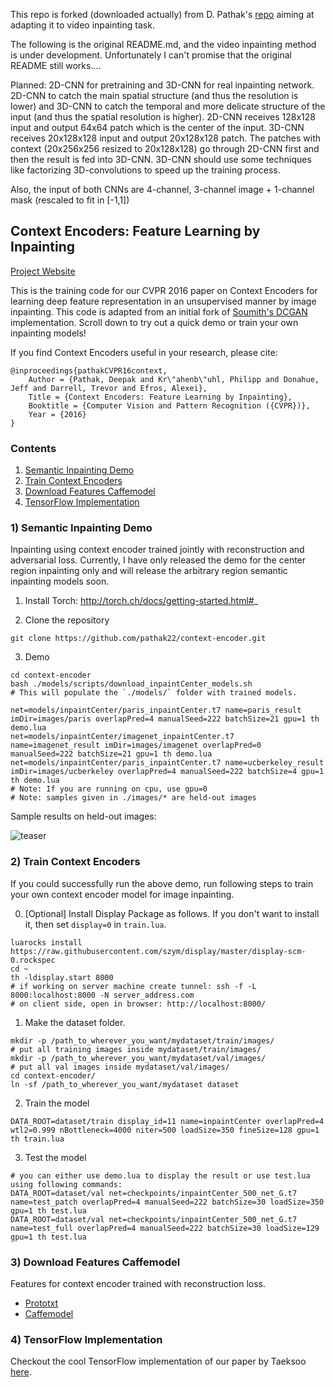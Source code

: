 This repo is forked (downloaded actually) from D. Pathak's [repo](https://github.com/pathak22/context-encoder) aiming at adapting it to video inpainting task.

The following is the original README.md, and the video inpainting method is under development. Unfortunately I can't promise that the original README still works....

Planned: 2D-CNN for pretraining and 3D-CNN for real inpainting network. 2D-CNN to catch the main spatial structure (and thus the resolution is lower) and 3D-CNN to catch the temporal and more delicate structure of the input (and thus the spatial resolution is higher).
2D-CNN receives 128x128 input and output 64x64 patch which is the center of the input.
3D-CNN receives 20x128x128 input and output 20x128x128 patch. The patches with context (20x256x256 resized to 20x128x128) go through 2D-CNN first and then the result is fed into 3D-CNN.
3D-CNN should use some techniques like factorizing 3D-convolutions to speed up the training process.

Also, the input of both CNNs are 4-channel, 3-channel image + 1-channel mask (rescaled to fit in [-1,1])

## Context Encoders: Feature Learning by Inpainting
[Project Website](http://cs.berkeley.edu/~pathak/context_encoder/ )

This is the training code for our CVPR 2016 paper on Context Encoders for learning deep feature representation in an unsupervised manner by image inpainting. This code is adapted from an initial fork of [Soumith's DCGAN](https://github.com/soumith/dcgan.torch) implementation. Scroll down to try out a quick demo or train your own inpainting models!

If you find Context Encoders useful in your research, please cite:

    @inproceedings{pathakCVPR16context,
        Author = {Pathak, Deepak and Kr\"ahenb\"uhl, Philipp and Donahue, Jeff and Darrell, Trevor and Efros, Alexei},
        Title = {Context Encoders: Feature Learning by Inpainting},
        Booktitle = {Computer Vision and Pattern Recognition ({CVPR})},
        Year = {2016}
    }

### Contents
1. [Semantic Inpainting Demo](#1-semantic-inpainting-demo)
2. [Train Context Encoders](#2-train-context-encoders)
3. [Download Features Caffemodel](#3-download-features-caffemodel)
4. [TensorFlow Implementation](#4-tensorflow-implementation)

### 1) Semantic Inpainting Demo

Inpainting using context encoder trained jointly with reconstruction and adversarial loss. Currently, I have only released the demo for the center region inpainting only and will release the arbitrary region semantic inpainting models soon.

1. Install Torch:  http://torch.ch/docs/getting-started.html#_

2. Clone the repository
  ```Shell
  git clone https://github.com/pathak22/context-encoder.git
  ```
  
3. Demo
  ```Shell
  cd context-encoder
  bash ./models/scripts/download_inpaintCenter_models.sh
  # This will populate the `./models/` folder with trained models.

  net=models/inpaintCenter/paris_inpaintCenter.t7 name=paris_result imDir=images/paris overlapPred=4 manualSeed=222 batchSize=21 gpu=1 th demo.lua
  net=models/inpaintCenter/imagenet_inpaintCenter.t7 name=imagenet_result imDir=images/imagenet overlapPred=0 manualSeed=222 batchSize=21 gpu=1 th demo.lua
  net=models/inpaintCenter/paris_inpaintCenter.t7 name=ucberkeley_result imDir=images/ucberkeley overlapPred=4 manualSeed=222 batchSize=4 gpu=1 th demo.lua
  # Note: If you are running on cpu, use gpu=0
  # Note: samples given in ./images/* are held-out images
  ```
  
Sample results on held-out images: 

![teaser](images/teaser.jpg "Sample inpainting results on held-out images")

### 2) Train Context Encoders

If you could successfully run the above demo, run following steps to train your own context encoder model for image inpainting.

0. [Optional] Install Display Package as follows. If you don't want to install it, then set `display=0` in `train.lua`.
  ```Shell
  luarocks install https://raw.githubusercontent.com/szym/display/master/display-scm-0.rockspec
  cd ~
  th -ldisplay.start 8000
  # if working on server machine create tunnel: ssh -f -L 8000:localhost:8000 -N server_address.com
  # on client side, open in browser: http://localhost:8000/
  ```

1. Make the dataset folder.
  ```Shell
  mkdir -p /path_to_wherever_you_want/mydataset/train/images/
  # put all training images inside mydataset/train/images/
  mkdir -p /path_to_wherever_you_want/mydataset/val/images/
  # put all val images inside mydataset/val/images/
  cd context-encoder/
  ln -sf /path_to_wherever_you_want/mydataset dataset
  ```

2. Train the model
  ```Shell
  DATA_ROOT=dataset/train display_id=11 name=inpaintCenter overlapPred=4 wtl2=0.999 nBottleneck=4000 niter=500 loadSize=350 fineSize=128 gpu=1 th train.lua
  ```

3. Test the model
  ```Shell
  # you can either use demo.lua to display the result or use test.lua using following commands:
  DATA_ROOT=dataset/val net=checkpoints/inpaintCenter_500_net_G.t7 name=test_patch overlapPred=4 manualSeed=222 batchSize=30 loadSize=350 gpu=1 th test.lua
  DATA_ROOT=dataset/val net=checkpoints/inpaintCenter_500_net_G.t7 name=test_full overlapPred=4 manualSeed=222 batchSize=30 loadSize=129 gpu=1 th test.lua
  ```

### 3) Download Features Caffemodel

Features for context encoder trained with reconstruction loss.

- [Prototxt](http://www.cs.berkeley.edu/~pathak/context_encoder/resources/ce_features.prototxt)
- [Caffemodel](http://www.cs.berkeley.edu/~pathak/context_encoder/resources/ce_features.caffemodel)

### 4) TensorFlow Implementation

Checkout the cool TensorFlow implementation of our paper by Taeksoo [here](https://github.com/jazzsaxmafia/Inpainting).
